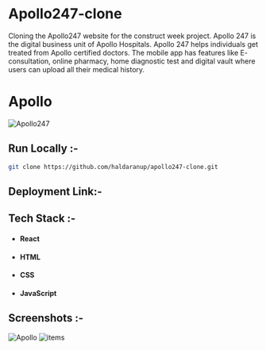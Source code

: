 

# Apollo247-clone
Cloning the Apollo247 website for the construct week project. Apollo 247 is the digital business unit of Apollo Hospitals. Apollo 247 helps individuals get treated from Apollo certified doctors. The mobile app has features like E- consultation, online pharmacy, home diagnostic test and digital vault where users can upload all their medical history.
# Apollo


![Apollo247](/assets/homeTop.png)


## Run Locally :-
```bash
git clone https://github.com/haldaranup/apollo247-clone.git
```



## Deployment Link:-
[]()


## Tech Stack :- 
- #### React
- #### HTML
- #### CSS 
- #### JavaScript


## Screenshots :- 
![Apollo](/assets/homeMid.png)
![items](/assets/product.png)

